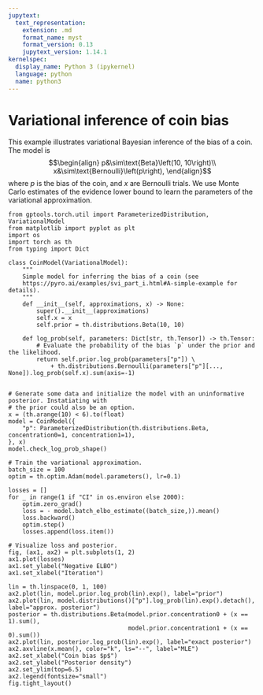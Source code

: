 ```yaml
---
jupytext:
  text_representation:
    extension: .md
    format_name: myst
    format_version: 0.13
    jupytext_version: 1.14.1
kernelspec:
  display_name: Python 3 (ipykernel)
  language: python
  name: python3
---
```


# Variational inference of coin bias

This example illustrates variational Bayesian inference of the bias of a coin. The model is
$$\begin{align}
p&\sim\text{Beta}\left(10, 10\right)\\
x&\sim\text{Bernoulli}\left(p\right),
\end{align}$$
where $p$ is the bias of the coin, and $x$ are Bernoulli trials. We use Monte Carlo estimates of the evidence lower bound to learn the parameters of the variational approximation.

```{code-cell} ipython3
from gptools.torch.util import ParameterizedDistribution, VariationalModel
from matplotlib import pyplot as plt
import os
import torch as th
from typing import Dict
```

```{code-cell} ipython3
class CoinModel(VariationalModel):
    """
    Simple model for inferring the bias of a coin (see
    https://pyro.ai/examples/svi_part_i.html#A-simple-example for details).
    """
    def __init__(self, approximations, x) -> None:
        super().__init__(approximations)
        self.x = x
        self.prior = th.distributions.Beta(10, 10)

    def log_prob(self, parameters: Dict[str, th.Tensor]) -> th.Tensor:
        # Evaluate the probability of the bias `p` under the prior and the likelihood.
        return self.prior.log_prob(parameters["p"]) \
            + th.distributions.Bernoulli(parameters["p"][..., None]).log_prob(self.x).sum(axis=-1)


# Generate some data and initialize the model with an uninformative posterior. Instatiating with
# the prior could also be an option.
x = (th.arange(10) < 6).to(float)
model = CoinModel({
    "p": ParameterizedDistribution(th.distributions.Beta, concentration0=1, concentration1=1),
}, x)
model.check_log_prob_shape()
```

```{code-cell} ipython3
# Train the variational approximation.
batch_size = 100
optim = th.optim.Adam(model.parameters(), lr=0.1)

losses = []
for _ in range(1 if "CI" in os.environ else 2000):
    optim.zero_grad()
    loss = - model.batch_elbo_estimate((batch_size,)).mean()
    loss.backward()
    optim.step()
    losses.append(loss.item())
```

```{code-cell} ipython3
# Visualize loss and posterior.
fig, (ax1, ax2) = plt.subplots(1, 2)
ax1.plot(losses)
ax1.set_ylabel("Negative ELBO")
ax1.set_xlabel("Iteration")

lin = th.linspace(0, 1, 100)
ax2.plot(lin, model.prior.log_prob(lin).exp(), label="prior")
ax2.plot(lin, model.distributions()["p"].log_prob(lin).exp().detach(), label="approx. posterior")
posterior = th.distributions.Beta(model.prior.concentration0 + (x == 1).sum(),
                                  model.prior.concentration1 + (x == 0).sum())
ax2.plot(lin, posterior.log_prob(lin).exp(), label="exact posterior")
ax2.axvline(x.mean(), color="k", ls="--", label="MLE")
ax2.set_xlabel("Coin bias $p$")
ax2.set_ylabel("Posterior density")
ax2.set_ylim(top=6.5)
ax2.legend(fontsize="small")
fig.tight_layout()
```
